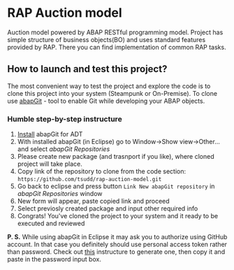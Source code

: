 # RAP Auction model
Auction model powered by ABAP RESTful programming model. Project has simple structure of business objects(BO) and uses standard features provided by RAP.
There you can find implementation of common RAP tasks.
## How to launch and test this project?
The most convenient way to test the project and explore the code is to clone this project into your system (Steampunk or On-Premise).
To clone use [abapGit](https://docs.abapgit.org/guide-install.html) - tool to enable Git while developing your ABAP objects.
### Humble step-by-step instructure
1. [Install](https://help.sap.com/viewer/65de2977205c403bbc107264b8eccf4b/Cloud/en-US/2002380aeda84875a5fae4adc66b3fdb.html) abapGit for ADT
2. With installed abapGit (in Eclipse) go to Window->Show view->Other... and select *abapGit Repositories*
3. Please create new package (and trasnport if you like), where cloned project will take place.
4. Copy link of the repository to clone from the code section: ```https://github.com/tsudd/rap-auction-model.git```
5. Go back to eclipse and press button ```Link New abapGit repository``` in *abapGit Repositories* window
6. New form will appear, paste copied link and proceed
7. Select previosly created package and input other required info
8. Congrats! You've cloned the project to your system and it ready to be executed and reviewed

**P. S.** While using abapGit in Eclipse it may ask you to authorize using GitHub account. In that case you definitely should use personal access token rather than password.
Check out [this](https://catalyst.zoho.com/help/tutorials/githubbot/generate-access-token.html) instructure to generate one, then copy it and
paste in the password input box. 
